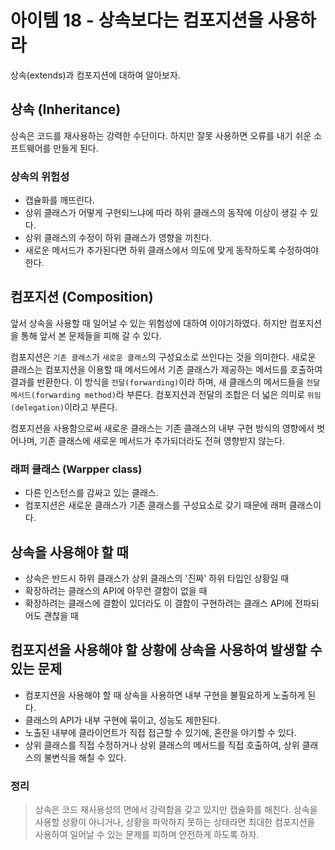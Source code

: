 # 아이템 18 - 상속보다는 컴포지션을 사용하라

상속(extends)과 컴포지션에 대하여 알아보자.

## 상속 (Inheritance)
상속은 코드를 재사용하는 강력한 수단이다. 하지만 잘못 사용하면 오류를 내기 쉬운 소프트웨어를 만들게 된다.

### 상속의 위험성
* 캡슐화를 깨뜨린다.
* 상위 클래스가 어떻게 구현되느냐에 따라 하위 클래스의 동작에 이상이 생길 수 있다.
* 상위 클래스의 수정이 하위 클래스가 영향을 끼친다.
* 새로운 메서드가 추가된다면 하위 클래스에서 의도에 맞게 동작하도록 수정하여야 한다.

## 컴포지션 (Composition)
앞서 상속을 사용할 때 일어날 수 있는 위험성에 대하여 이야기하였다. 하지만 컴포지션을 통해 앞서 본 문제들을 피해 갈 수 있다.

컴포지션은 `기존 클래스`가 `새로운 클래스`의 구성요소로 쓰인다는 것을 의미한다. 새로운 클래스는 컴포지션을 이용할 때 메서드에서 기존 클래스가 제공하는 메서드를 호출하여 결과를 반환한다. 이 방식을 `전달(forwarding)`이라 하며, 새 클래스의 메서드들을 `전달 메서드(forwarding method)`라 부른다. 컴포지션과 전달의 조합은 더 넓은 의미로 `위임(delegation)`이라고 부른다.

컴포지션을 사용함으로써 새로운 클래스는 기존 클래스의 내부 구현 방식의 영향에서 벗어나며, 기존 클래스에 새로운 메서드가 추가되더라도 전혀 영향받지 않는다.

### 래퍼 클래스 (Warpper class)
* 다른 인스턴스를 감싸고 있는 클래스.
* 컴포지션은 새로운 클래스가 기존 클래스를 구성요소로 갖기 때문에 래퍼 클래스이다.

## 상속을 사용해야 할 때
* 상속은 반드시 하위 클래스가 상위 클래스의 '진짜' 하위 타입인 상황일 때
* 확장하려는 클래스의 API에 아무런 결함이 없을 때
* 확장하려는 클래스에 결함이 있더라도 이 결함이 구현하려는 클래스 API에 전파되어도 괜찮을 때

## 컴포지션을 사용해야 할 상황에 상속을 사용하여 발생할 수 있는 문제
* 컴포지션을 사용해야 할 때 상속을 사용하면 내부 구현을 불필요하게 노출하게 된다.
* 클래스의 API가 내부 구현에 묶이고, 성능도 제한된다.
* 노출된 내부에 클라이언트가 직접 접근할 수 있기에, 혼란을 야기할 수 있다.
* 상위 클래스를 직접 수정하거나 상위 클래스의 메서드를 직접 호출하여, 상위 클래스의 불변식을 해칠 수 있다.

### 정리
> 상속은 코드 재사용성의 면에서 강력함을 갖고 있지만 캡슐화를 해친다. 상속을 사용할 상황이 아니거나, 상황을 파악하지 못하는 상태라면 최대한 컴포지션을 사용하여 일어날 수 있는 문제를 피하며 안전하게 하도록 하자.
